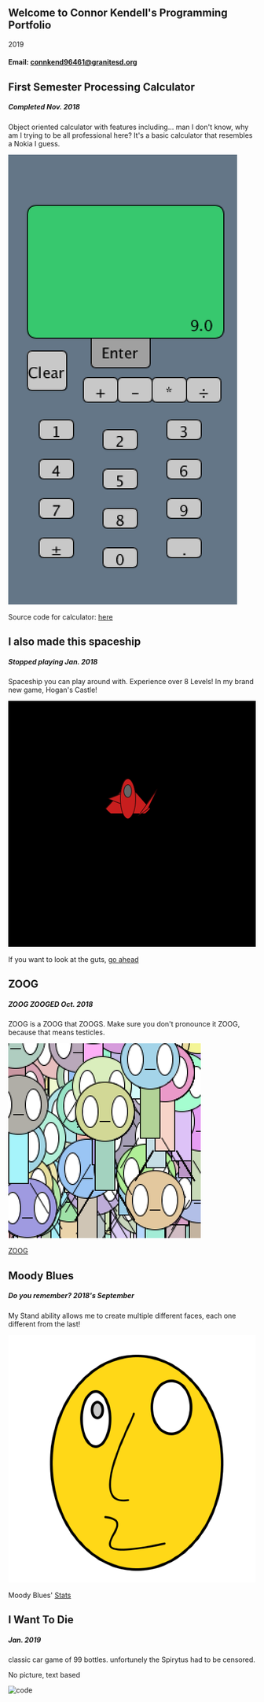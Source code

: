## Welcome to Connor Kendell's Programming Portfolio
2019
#### Email: connkend96461@granitesd.org



## First Semester Processing Calculator
##### Completed Nov. 2018
Object oriented calculator with features including... man I don't know, why am I trying to be all professional here? It's a basic calculator that resembles a Nokia I guess.

![Calculator](https://github.com/veretrum/2019ProgrammingPortfolio/blob/master/Images/calc01.png?raw=true "Stop Feeling up My Calculator")

Source code for calculator: [here](https://github.com/veretrum/2019ProgrammingPortfolio/tree/master/Calculator)


## I also made this spaceship
##### Stopped playing Jan. 2018
Spaceship you can play around with. Experience over 8 Levels! In my brand new game, Hogan's Castle!

![GarbageSpaceShip](https://github.com/veretrum/2019ProgrammingPortfolio/blob/master/Images/butcheredShip.png?raw=true "That's My Ship! No Touching")

If you want to look at the guts, [go ahead](https://github.com/veretrum/2019ProgrammingPortfolio/tree/master/SpaceShooter)


## ZOOG
##### ZOOG ZOOGED Oct. 2018
ZOOG is a ZOOG that ZOOGS. Make sure you don't pronounce it ZOOG, because that means testicles.

![ZOOG](https://github.com/veretrum/2019ProgrammingPortfolio/blob/master/Images/ZOOG.png?raw=true "the testicle man cometh, run before the milk.")

[ZOOG](https://github.com/veretrum/2019ProgrammingPortfolio/tree/master/Zoog)


## Moody Blues
##### Do you remember? 2018's September
My Stand ability allows me to create multiple different faces, each one different from the last!

![Face](https://github.com/veretrum/2019ProgrammingPortfolio/blob/master/Images/moodyblues.png?raw=true "why")

Moody Blues' [Stats](https://github.com/veretrum/2019ProgrammingPortfolio/tree/master/MakeAFace)


## I Want To Die
##### Jan. 2019
classic car game of 99 bottles. unfortunely the Spirytus had to be censored.

No picture, text based

![code](https://github.com/veretrum/2019ProgrammingPortfolio/tree/master/Bottles)
